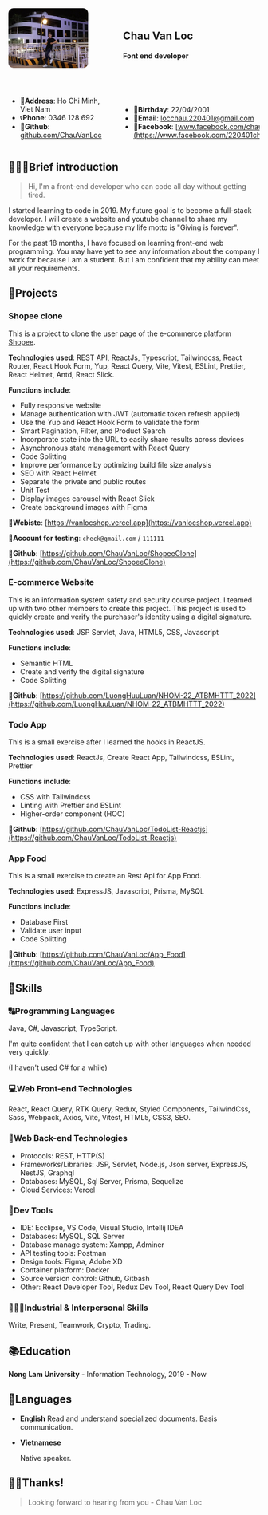 <div style="display: flex; align-items: end; margin-bottom: 40px">

<div>
<img src="./images/MyImage.JPG" width="160" style='border-radius: 10px;'/>
</div>

<div style="margin-left: 70px">
<h2>Chau Van Loc</h2>
<h4>Font end developer</h4>
</div>

</div>

<div style="overflow: auto; display: flex; align-items: end;">
    <div>

- 🏰**Address**: Ho Chi Minh, Viet Nam
- 📞**Phone**: 0346 128 692
- 🔗**Github**: [github.com/ChauVanLoc](https://github.com/ChauVanLoc)

</div>
<div style="margin-left: 40px">

- 👶**Birthday**: 22/04/2001
- 📧**Email**: [locchau.220401@gmail.com](mailto:locchau.220401@gmail.com)
- 🔗**Facebook**: [www.facebook.com/chauvanloc](https://www.facebook.com/220401chauvanloc/)
</div>
</div>

## 🙋🏻‍♂️Brief introduction

> Hi, I'm a front-end developer who can code all day without getting tired.

I started learning to code in 2019. My future goal is to become a full-stack developer. I will create a website and youtube channel to share my knowledge with everyone because my life motto is "Giving is forever".

For the past 18 months, I have focused on learning front-end web programming. You may have yet to see any information about the company I work for because I am a student. But I am confident that my ability can meet all your requirements.

## 👔Projects

### Shopee clone

This is a project to clone the user page of the e-commerce platform [Shopee](https://shopee.com).

**Technologies used**: REST API, ReactJs, Typescript, Tailwindcss, React Router, React Hook Form, Yup, React Query, Vite, Vitest, ESLint, Prettier, React Helmet, Antd, React Slick.

**Functions include**:

- Fully responsive website
- Manage authentication with JWT (automatic token refresh applied)
- Use the Yup and React Hook Form to validate the form
- Smart Pagination, Filter, and Product Search
- Incorporate state into the URL to easily share results across devices
- Asynchronous state management with React Query
- Code Splitting
- Improve performance by optimizing build file size analysis
- SEO with React Helmet
- Separate the private and public routes
- Unit Test
- Display images carousel with React Slick
- Create background images with Figma

**🔗Webiste**: [https://vanlocshop.vercel.app](https://vanlocshop.vercel.app)

**🔐Account for testing**: `check@gmail.com` / `111111`

**🔗Github**: [https://github.com/ChauVanLoc/ShopeeClone](https://github.com/ChauVanLoc/ShopeeClone)

### E-commerce Website

This is an information system safety and security course project. I teamed up with two other members to create this project. This project is used to quickly create and verify the purchaser's identity using a digital signature.

**Technologies used**: JSP Servlet, Java, HTML5, CSS, Javascript

**Functions include**:

- Semantic HTML
- Create and verify the digital signature
- Code Splitting

**🔗Github**: [https://github.com/LuongHuuLuan/NHOM-22_ATBMHTTT_2022](https://github.com/LuongHuuLuan/NHOM-22_ATBMHTTT_2022)

### Todo App

This is a small exercise after I learned the hooks in ReactJS.

**Technologies used**: ReactJs, Create React App, Tailwindcss, ESLint, Prettier

**Functions include**:

- CSS with Tailwindcss
- Linting with Prettier and ESLint
- Higher-order component (HOC)

**🔗Github**: [https://github.com/ChauVanLoc/TodoList-Reactjs](https://github.com/ChauVanLoc/TodoList-Reactjs)

### App Food

This is a small exercise to create an Rest Api for App Food.

**Technologies used**: ExpressJS, Javascript, Prisma, MySQL

**Functions include**:

- Database First
- Validate user input
- Code Splitting

**🔗Github**: [https://github.com/ChauVanLoc/App_Food](https://github.com/ChauVanLoc/App_Food)

## 🔧Skills

### 🔠Programming Languages

Java, C#, Javascript, TypeScript.

I'm quite confident that I can catch up with other languages when needed very quickly.

(I haven't used C# for a while)

### 💻Web Front-end Technologies

React, React Query, RTK Query, Redux, Styled Components, TailwindCss, Sass, Webpack, Axios, Vite, Vitest, HTML5, CSS3, SEO.

### 🧮Web Back-end Technologies

- Protocols: REST, HTTP(S)
- Frameworks/Libraries: JSP, Servlet, Node.js, Json server, ExpressJS, NestJS, Graphql
- Databases: MySQL, Sql Server, Prisma, Sequelize
- Cloud Services: Vercel

### 🔨Dev Tools

- IDE: Ecclipse, VS Code, Visual Studio, Intellij IDEA
- Databases: MySQL, SQL Server
- Database manage system: Xampp, Adminer
- API testing tools: Postman
- Design tools: Figma, Adobe XD
- Container platform: Docker
- Source version control: Github, Gitbash
- Other: React Developer Tool, Redux Dev Tool, React Query Dev Tool

### 💁🏻‍♂️Industrial & Interpersonal Skills

Write, Present, Teamwork, Crypto, Trading.

## 📚Education

**Nong Lam University** - Information Technology, 2019 - Now

## 💋Languages

- **English**
  Read and understand specialized documents. Basis communication.

- **Vietnamese**

  Native speaker.

<!-- ## ☎️Contact information

- 📞Phone: 0346 128 692
- 📧Email: [locchau.220401@gmail.com](mailto:locchau.220401@gmail.com)
- 🔗Github: [https://github.com/ChauVanLoc](https://github.com/ChauVanLoc)
- 🔗Facebook: [https://www.facebook.com/chauvanloc](https://www.facebook.com/220401chauvanloc/) -->

## 🙏🏻Thanks!

> Looking forward to hearing from you - Chau Van Loc
